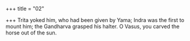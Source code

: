 +++
title = "02"

+++
Trita yoked him, who had been given by Yama; Indra was the first to  mount him;
the Gandharva grasped his halter. O Vasus, you carved the horse out of  the sun.